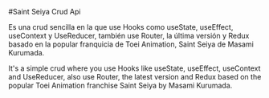 #Saint Seiya Crud Api

Es una crud sencilla en la que use Hooks como useState, useEffect, useContext y UseReducer, también use Router, la última versión y Redux basado en la popular franquicia de Toei Animation, Saint Seiya de Masami Kurumada.

It's a simple crud where you use Hooks like useState, useEffect, useContext and UseReducer, also use Router, the latest version and Redux based on the popular Toei Animation franchise Saint Seiya by Masami Kurumada.

